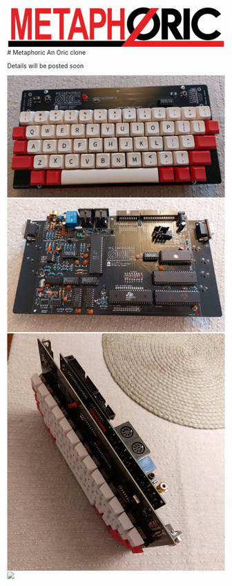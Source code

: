 <img src="./Pictures/MetaphoricLogo.png">
# Metaphoric
An Oric clone

Details will be posted soon

<img src="./Pictures/20250114_101616.jpg" width="512">
<img src="./Pictures/20250114_101747.jpg" width="512">
<img src="./Pictures/20250114_221728.jpg" width="512">
<img src="./Pictures/20250117_132145.jpg" width="512">
